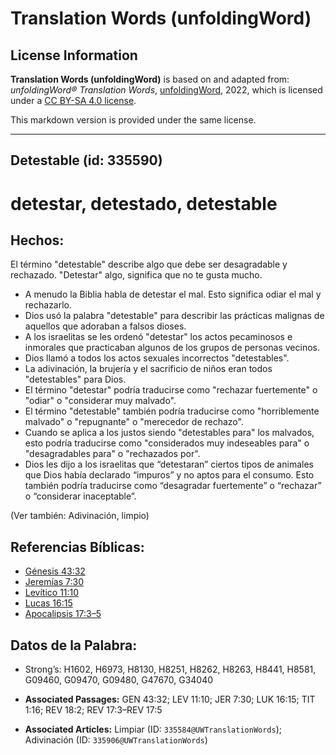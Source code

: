 # Translation Words (unfoldingWord)

## License Information

**Translation Words (unfoldingWord)** is based on and adapted from: _unfoldingWord® Translation Words_, [unfoldingWord](https://unfoldingword.org/utw), 2022, which is licensed under a [CC BY-SA 4.0 license](https://creativecommons.org/licenses/by-sa/4.0/legalcode.en).

This markdown version is provided under the same license.



--------------------------------

## Detestable (id: 335590)

detestar, detestado, detestable
===============================

Hechos:
-------

El término "detestable" describe algo que debe ser desagradable y rechazado. "Detestar" algo, significa que no te gusta mucho.

* A menudo la Biblia habla de detestar el mal. Esto significa odiar el mal y rechazarlo.
* Dios usó la palabra "detestable" para describir las prácticas malignas de aquellos que adoraban a falsos dioses.
* A los israelitas se les ordenó "detestar" los actos pecaminosos e inmorales que practicaban algunos de los grupos de personas vecinos.
* Dios llamó a todos los actos sexuales incorrectos "detestables".
* La adivinación, la brujería y el sacrificio de niños eran todos "detestables" para Dios.
* El término "detestar" podría traducirse como "rechazar fuertemente" o "odiar" o "considerar muy malvado".
* El término "detestable" también podría traducirse como "horriblemente malvado" o "repugnante" o "merecedor de rechazo".
* Cuando se aplica a los justos siendo "detestables para" los malvados, esto podría traducirse como "considerados muy indeseables para" o "desagradables para" o "rechazados por".
* Dios les dijo a los israelitas que “detestaran” ciertos tipos de animales que Dios había declarado “impuros” y no aptos para el consumo. Esto también podría traducirse como “desagradar fuertemente” o “rechazar” o “considerar inaceptable”.

(Ver también: Adivinación, limpio)

Referencias Bíblicas:
---------------------

* [Génesis 43:32](https://ref.ly/Gen43:32)
* [Jeremías 7:30](https://ref.ly/Jer7:30)
* [Levítico 11:10](https://ref.ly/Lev11:10)
* [Lucas 16:15](https://ref.ly/Luke16:15)
* [Apocalipsis 17:3–5](https://ref.ly/Rev17:3-Rev17:5)

Datos de la Palabra:
--------------------

* Strong’s: H1602, H6973, H8130, H8251, H8262, H8263, H8441, H8581, G09460, G09470, G09480, G47670, G34040

* **Associated Passages:** GEN 43:32; LEV 11:10; JER 7:30; LUK 16:15; TIT 1:16; REV 18:2; REV 17:3–REV 17:5
* **Associated Articles:** Limpiar (ID: `335584@UWTranslationWords`); Adivinación (ID: `335906@UWTranslationWords`)

